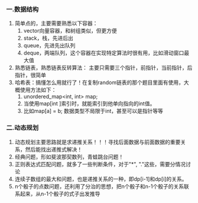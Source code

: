 ### 一.数据结构

1. 简单点的，主要需要熟悉以下容器：
   1. vector向量容器，和树组类似，但更方便
   2. stack，栈，先进后出
   3. queue，先进先出队列
   4. deque，两端队列，这个容器在实现特定算法时很有用，比如滑动窗口最大值
2. 熟悉链表，熟悉链表反转算法： 主要只需要三个指针，前指针，当前指针，后指针，很简单
3. 哈希表：搞懂怎么用就行了！在复制random链表的那个题目里面有使用，大概使用方法如下：
   1. unordered_map<int, int> map;
   2. 当使用map[int ]索引时，就能索引到他单向指向的int值。
   3. 比如map[a] = b;  数据类型不局限于int，甚至可以是指针等等



### 二.动态规划

1. 动态规划主要思路就是求递推关系！！！寻找后面数据与前面数据的重要关系，然后能找出递推式解决！
2. 经典问题，形如斐波那契数列，青蛙跳台问题！
3. 正则表达式匹配问题，就多了一些判断条件，对于"*", "."这些，需要分情况讨论
4. 连续子数组的最大和问题，也是递推关系的一种，即dp[i-1]和dp[i]的关系。
5. n个骰子的点数问题，还利用了分治的思想，把n个骰子和n-1个骰子的关系联系起来，从n-1个骰子的式子出发推导



